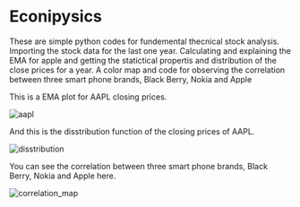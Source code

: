 # Econipysics
These are simple python codes for fundemental thecnical stock analysis. 
Importing the stock data for the last one year.
Calculating and explaining the EMA for apple and getting the statictical propertis and distribution of the close prices for a year. 
A color map and code for observing the correlation between three smart phone brands, Black Berry, Nokia and Apple

This is a EMA plot for AAPL closing prices.

![aapl](https://user-images.githubusercontent.com/49029881/91366171-40aa8e80-e818-11ea-9fb1-a5061e3b31d1.png)

And this is the disstribution function of the closing prices of AAPL.

![disstribution](https://user-images.githubusercontent.com/49029881/91366394-d80fe180-e818-11ea-81f5-1a01b54d883b.png)

You can see the correlation between three smart phone brands, Black Berry, Nokia and Apple here.

![correlation_map](https://user-images.githubusercontent.com/49029881/91366391-d6461e00-e818-11ea-9f5d-366f72d131b9.png)
